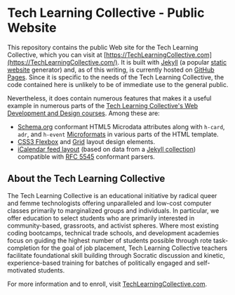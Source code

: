 # Tech Learning Collective - Public Website

This repository contains the public Web site for the Tech Learning Collective, which you can visit at [https://TechLearningCollective.com](https://TechLearningCollective.com/). It is built with [Jekyll](https://jekyllrb.com/) (a popular [static website](https://en.wikipedia.org/wiki/Static_web_page) generator) and, as of this writing, is currently hosted on [GitHub Pages](https://pages.github.com/). Since it is specific to the needs of the Tech Learning Collective, the code contained here is unlikely to be of immediate use to the general public.

Nevertheless, it does contain numerous features that makes it a useful example in numerous parts of the [Tech Learning Collective's Web Development and Design courses](https://techlearningcollective.com/courses/web/). Among these are:

* [Schema.org](https://schema.org/) conformant HTML5 Microdata attributes along with `h-card`, `adr`, and `h-event` [Microformats](http://microformats.org/) in various parts of the HTML template.
* [CSS3 Flexbox](https://en.wikipedia.org/wiki/CSS_Flexible_Box_Layout) and [Grid](https://developer.mozilla.org/en-US/docs/Web/CSS/CSS_Grid_Layout) layout design elements.
* [iCalendar feed layout](_layouts/iCalendar.ics) (based on data from a [Jekyll collection](https://jekyllrb.com/docs/collections/)) compatible with [RFC 5545](https://tools.ietf.org/html/rfc5545) conformant parsers.

## About the Tech Learning Collective

The Tech Learning Collective is an educational initiative by radical queer and femme technologists offering unparalleled and low-cost computer classes primarily to marginalized groups and individuals. In particular, we offer education to select students who are primarily interested in community-based, grassroots, and activist spheres. Where most existing coding bootcamps, technical trade schools, and development academies focus on guiding the highest number of students possible through rote task-completion for the goal of job placement, Tech Learning Collective teachers facilitate foundational skill building through Socratic discussion and kinetic, experience-based training for batches of politically engaged and self-motivated students.

For more information and to enroll, visit [TechLearningCollective.com](https://techlearningcollective.com/).
